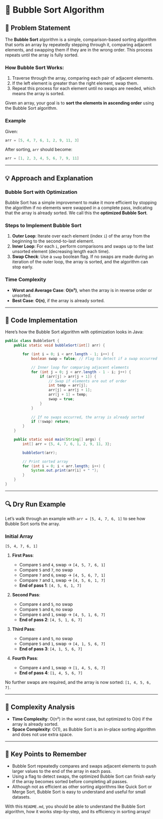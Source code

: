 

# 🧼 Bubble Sort Algorithm

## 📝 Problem Statement

The **Bubble Sort** algorithm is a simple, comparison-based sorting algorithm that sorts an array by repeatedly stepping through it, comparing adjacent elements, and swapping them if they are in the wrong order. This process repeats until the array is fully sorted.

### How Bubble Sort Works:
1. Traverse through the array, comparing each pair of adjacent elements.
2. If the left element is greater than the right element, swap them.
3. Repeat this process for each element until no swaps are needed, which means the array is sorted.

Given an array, your goal is to **sort the elements in ascending order** using the Bubble Sort algorithm.

### Example
Given:
```java
arr = [5, 4, 7, 6, 1, 2, 9, 11, 3]
```
After sorting, `arr` should become:
```java
arr = [1, 2, 3, 4, 5, 6, 7, 9, 11]
```

---

## 💡 Approach and Explanation

### Bubble Sort with Optimization

Bubble Sort has a simple improvement to make it more efficient by stopping the algorithm if no elements were swapped in a complete pass, indicating that the array is already sorted. We call this the **optimized Bubble Sort**.

### Steps to Implement Bubble Sort
1. **Outer Loop**: Iterate over each element (index `i`) of the array from the beginning to the second-to-last element.
2. **Inner Loop**: For each `i`, perform comparisons and swaps up to the last unsorted element (decreasing length each time).
3. **Swap Check**: Use a `swap` boolean flag. If no swaps are made during an iteration of the outer loop, the array is sorted, and the algorithm can stop early.

### Time Complexity
- **Worst and Average Case**: **O(n²)**, when the array is in reverse order or unsorted.
- **Best Case**: **O(n)**, if the array is already sorted.

---

## 📌 Code Implementation

Here’s how the Bubble Sort algorithm with optimization looks in Java:

```java
public class BubbleSort {
    public static void bubbleSort(int[] arr) {

        for (int i = 0; i < arr.length - 1; i++) {
            boolean swap = false; // Flag to detect if a swap occurred

            // Inner loop for comparing adjacent elements
            for (int j = 0; j < arr.length - 1 - i; j++) {
                if (arr[j] > arr[j + 1]) {
                    // Swap if elements are out of order
                    int temp = arr[j];
                    arr[j] = arr[j + 1];
                    arr[j + 1] = temp;
                    swap = true;
                }
            }
            
            // If no swaps occurred, the array is already sorted
            if (!swap) return;
        }
    }

    public static void main(String[] args) {
        int[] arr = {5, 4, 7, 6, 1, 2, 9, 11, 3};

        bubbleSort(arr);

        // Print sorted array
        for (int i = 0; i < arr.length; i++) {
            System.out.print(arr[i] + " ");
        }
    }
}
```

---

## 🔍 Dry Run Example

Let’s walk through an example with `arr = [5, 4, 7, 6, 1]` to see how Bubble Sort sorts the array.

### Initial Array
```
[5, 4, 7, 6, 1]
```

1. **First Pass**:
   - Compare `5` and `4`, swap → `[4, 5, 7, 6, 1]`
   - Compare `5` and `7`, no swap
   - Compare `7` and `6`, swap → `[4, 5, 6, 7, 1]`
   - Compare `7` and `1`, swap → `[4, 5, 6, 1, 7]`
   - **End of pass 1**: `[4, 5, 6, 1, 7]`

2. **Second Pass**:
   - Compare `4` and `5`, no swap
   - Compare `5` and `6`, no swap
   - Compare `6` and `1`, swap → `[4, 5, 1, 6, 7]`
   - **End of pass 2**: `[4, 5, 1, 6, 7]`

3. **Third Pass**:
   - Compare `4` and `5`, no swap
   - Compare `5` and `1`, swap → `[4, 1, 5, 6, 7]`
   - **End of pass 3**: `[4, 1, 5, 6, 7]`

4. **Fourth Pass**:
   - Compare `4` and `1`, swap → `[1, 4, 5, 6, 7]`
   - **End of pass 4**: `[1, 4, 5, 6, 7]`

No further swaps are required, and the array is now sorted: `[1, 4, 5, 6, 7]`.

---

## 🧩 Complexity Analysis

- **Time Complexity**: O(n²) in the worst case, but optimized to O(n) if the array is already sorted.
- **Space Complexity**: O(1), as Bubble Sort is an in-place sorting algorithm and does not use extra space.

---

## 🔑 Key Points to Remember

- Bubble Sort repeatedly compares and swaps adjacent elements to push larger values to the end of the array in each pass.
- Using a flag to detect swaps, the optimized Bubble Sort can finish early if the array becomes sorted before completing all passes.
- Although not as efficient as other sorting algorithms like Quick Sort or Merge Sort, Bubble Sort is easy to understand and useful for small datasets.

With this `README.md`, you should be able to understand the Bubble Sort algorithm, how it works step-by-step, and its efficiency in sorting arrays!